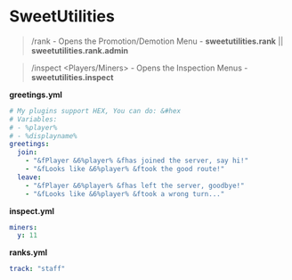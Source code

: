 # SweetUtilities

> /rank <Player> - Opens the Promotion/Demotion Menu - **sweetutilities.rank** || **sweetutilities.rank.admin**
  
> /inspect <Players/Miners> - Opens the Inspection Menus - **sweetutilities.inspect**

__greetings.yml__
```yml
# My plugins support HEX, You can do: &#hex
# Variables:
# - %player%
# - %displayname%
greetings:
  join:
    - "&fPlayer &6%player% &fhas joined the server, say hi!"
    - "&fLooks like &6%player% &ftook the good route!"
  leave:
    - "&fPlayer &6%player% &fhas left the server, goodbye!"
    - "&fLooks like &6%player% &ftook a wrong turn..."
```
__inspect.yml__
```yml
miners:
  y: 11
```
__ranks.yml__
```yml
track: "staff"
```
